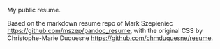 My public resume.

Based on the markdown resume repo of Mark Szepieniec <https://github.com/mszep/pandoc_resume>,
with the original CSS by Christophe-Marie Duquesne <https://github.com/chmduquesne/resume>.